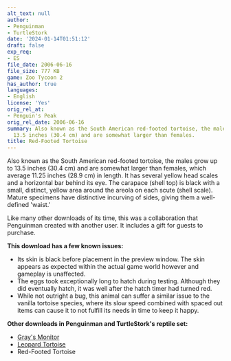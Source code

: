 ```yaml
---
alt_text: null
author:
- Penguinman
- TurtleStork
date: '2024-01-14T01:51:12'
draft: false
exp_req:
- ES
file_date: 2006-06-16
file_size: 777 KB
game: Zoo Tycoon 2
has_author: true
languages:
- English
license: 'Yes'
orig_rel_at:
- Penguin's Peak
orig_rel_date: 2006-06-16
summary: Also known as the South American red-footed tortoise, the males grow up to
  13.5 inches (30.4 cm) and are somewhat larger than females.
title: Red-Footed Tortoise
---
```

Also known as the South American red-footed tortoise, the males grow up to 13.5 inches (30.4 cm) and are somewhat larger than females, which average 11.25 inches (28.9 cm) in length. It has several yellow head scales and a horizontal bar behind its eye. The carapace (shell top) is black with a small, distinct, yellow area around the areola on each scute (shell scale). Mature specimens have distinctive incurving of sides, giving them a well-defined 'waist.'

Like many other downloads of its time, this was a collaboration that Penguinman created with another user. It includes a gift for guests to purchase.

**This download has a few known issues:**
- Its skin is black before placement in the preview window. The skin appears as expected within the actual game world however and gameplay is unaffected.
- The eggs took exceptionally long to hatch during testing. Although they did eventually hatch, it was well after the hatch timer had turned red.
- While not outright a bug, this animal can suffer a similar issue to the vanilla tortoise species, where its slow speed combined with spaced out items can cause it to not fulfill its needs in time to keep it happy.

**Other downloads in Penguinman and TurtleStork's reptile set:**
- [Gray's Monitor](<https://www.zooberry.org/mods/zt2/animals/living/grays-monitor/>)
- [Leopard Tortoise](<https://www.zooberry.org/mods/zt2/animals/living/leopard-tortoise/>)
- Red-Footed Tortoise